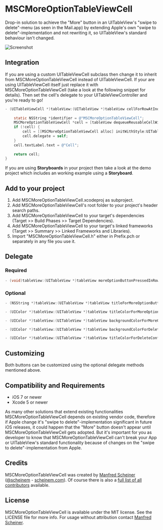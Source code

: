 MSCMoreOptionTableViewCell
==========================

Drop-in solution to achieve the "More" button in an UITableView's "swipe to delete"-menu (as seen in the Mail.app) by extending Apple's own "swipe to delete"-implementation and not rewriting it, so UITableView's standard behaviour isn't changed.

![Screenshot](https://raw.github.com/scheinem/MSCMoreOptionTableViewCell/master/MSCMoreOptionTableViewCell.png)

## Integration

If you are using a custom UITableViewCell subclass then change it to inherit from MSCMoreOptionTableViewCell instead of UITableViewCell. If your are using UITableViewCell itself just replace it with MSCMoreOptionTableViewCell (take a look at the following snippet for details). Then set the cell's delegate to your UITableViewController and you're ready to go!

```objective-c
- (UITableViewCell *)tableView:(UITableView *)tableView cellForRowAtIndexPath:(NSIndexPath *)indexPath {
    
    static NSString *identifier = @"MSCMoreOptionTableViewCell";
    MSCMoreOptionTableViewCell *cell = [tableView dequeueReusableCellWithIdentifier:identifier];
    if (!cell) {
        cell = [[MSCMoreOptionTableViewCell alloc] initWithStyle:UITableViewCellStyleDefault reuseIdentifier:identifier];
        cell.delegate = self;
    }
    cell.textLabel.text = @"Cell";
    
    return cell;
}
```

If you are using **Storyboards** in your project then take a look at the demo project which includes an working example using a **Storyboard**.

## Add to your project

1. Add MSCMoreOptionTableViewCell.xcodeproj as subproject.
2. Add MSCMoreOptionTableViewCell's root folder to your project's header search paths.
3. Add MSCMoreOptionTableViewCell to your target's dependencies (Target >> Build Phases >> Target Dependencies).
4. Add MSCMoreOptionTableViewCell to your target's linked frameworks (Target >> Summary >> Linked Frameworks and Libraries).
5. Import "MSCMoreOptionTableViewCell.h" either in Prefix.pch or separately in any file you use it.

## Delegate

### Required

```objective-c
- (void)tableView:(UITableView *)tableView moreOptionButtonPressedInRowAtIndexPath:(NSIndexPath *)indexPath;
```

### Optional

```objective-c
- (NSString *)tableView:(UITableView *)tableView titleForMoreOptionButtonForRowAtIndexPath:(NSIndexPath *)indexPath;
```

```objective-c
- (UIColor *)tableView:(UITableView *)tableView titleColorForMoreOptionButtonForRowAtIndexPath:(NSIndexPath *)indexPath;
```

```objective-c
- (UIColor *)tableView:(UITableView *)tableView backgroundColorForMoreOptionButtonForRowAtIndexPath:(NSIndexPath *)indexPath;
```

```objective-c
- (UIColor *)tableView:(UITableView *)tableView backgroundColorForDeleteConfirmationButtonForRowAtIndexPath:(NSIndexPath *)indexPath;
```

```objective-c
- (UIColor *)tableView:(UITableView *)tableView titleColorForDeleteConfirmationButtonForRowAtIndexPath:(NSIndexPath *)indexPath;
```

## Customizing

Both buttons can be customized using the optional delegate methods mentioned above.

## Compatibility and Requirements

* iOS 7 or newer
* Xcode 5 or newer

As many other solutions that extend existing functionalities MSCMoreOptionTableViewCell depends on existing vendor code, therefore if Apple change it's "swipe to delete"-implementation significant in future iOS releases, it could happen that the "More" button doesn't appear until MSCMoreOptionTableViewCell gets adopted. But it's important for you as developer to know that MSCMoreOptionTableViewCell can't break your App or UITableView's standard functionality because of changes on the "swipe to delete"-implementation from Apple.

## Credits

MSCMoreOptionTableViewCell was created by [Manfred Scheiner](https://github.com/scheinem/) ([@scheinem](http://twitter.com/scheinem) - [scheinem.com](http://scheinem.com)). Of course there is also a [full list of all contributors](https://github.com/scheinem/MSCMoreOptionTableViewCell/graphs/contributors) available.

## License

MSCMoreOptionTableViewCell is available under the MIT license. See the LICENSE file for more info.
For usage without attribution contact [Manfred Scheiner](mailto:sayhi@scheinem.com).
